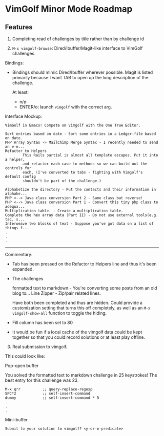 # VimGolf Minor Mode Roadmap

## Features

1. Completing read of challenges by title rather than by challenge id

2. `M-x vimgolf-browse`: Dired/Ibuffer/Magit-like interface to VimGolf challenges.

Bindings:

- Bindings should mimic Dired/Ibuffer wherever possible. Magit is listed primarily because I want TAB to open up the long description of the challenge.

  At least:

  - n/p
  - ENTER/o: launch `vimgolf` with the correct arg.

Interface Mockup:

    VimGolf in Emacs! Compete on vimgolf with the One True Editor.
    
    Sort entries based on date - Sort some entries in a Ledger-file based on date.
    PHP Array Syntax -> MailChimp Merge Syntax - I recently needed to send an e-m...
    Refactor to Helpers
            This Rails partial is almost all template escapes. Put it into a helper,
            and refactor each case to methods so we can build out the controls for
            each. (I've converted to tabs - fighting with Vimgolf's default config
            shouldn't be part of the challenge.)
    
    Alphabetize the directory - Put the contacts and their information in alphabe...
    PHP <--> Java class conversion Part 2 - Same class but reverse!
    PHP <--> Java class conversion Part 1 - Convert this tiny php class to adequa...
    Multiplication table. - Create a multiplication table.
    Complete the hex array data (Part II) - Do not use external tools(e.g. tac, s...
    Interweave two blocks of text - Suppose you've got data on a list of things f...
    .
    .
    .

--------------------------------------------------------------------------------

Commentary:

- Tab has been pressed on the Refactor to Helpers line and thus it's been expanded.

- The challenges

    formatted text to markdown - You're converting some posts from an old blog to...
    Line Zipper - Zip/pair related lines.

  Have both been completed and thus are hidden. Could provide a customization setting that turns this off completely, as well as an `M-x vimgolf-show-all` function to toggle the hiding.

- Fill column has been set to 80

- It would be fun if a local cache of the vimgolf data could be kept together so that you could record solutions or at least play offline.

3. Real submission to vimgolf.

This could look like:

Pop-open buffer

You solved the formatted text to markdown challenge in 25 keystrokes! The best entry for this challenge was 23.

    M-x qrr          ;; query-replace-regexp
    SPC*2            ;; self-insert-command
    dummy            ;; self-insert-command * 5
    .
    .
    .

Mini-buffer

    Submit to your solution to vimgolf? <y-or-n-predicate>
